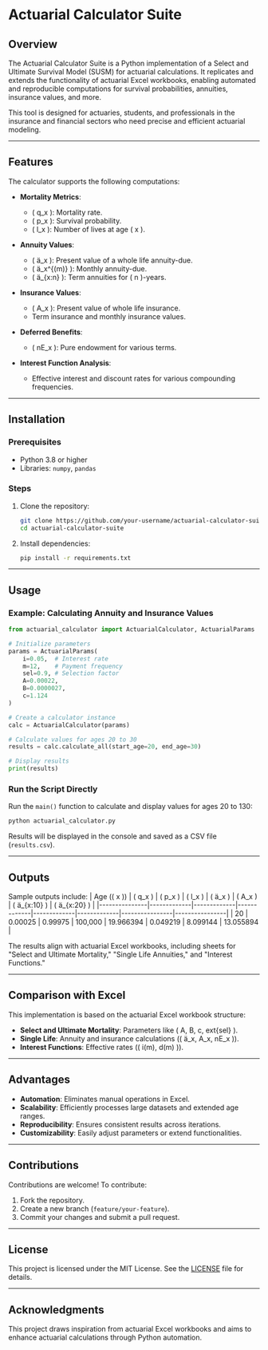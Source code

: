 
# Actuarial Calculator Suite

## Overview
The Actuarial Calculator Suite is a Python implementation of a Select and Ultimate Survival Model (SUSM) for actuarial calculations. It replicates and extends the functionality of actuarial Excel workbooks, enabling automated and reproducible computations for survival probabilities, annuities, insurance values, and more.

This tool is designed for actuaries, students, and professionals in the insurance and financial sectors who need precise and efficient actuarial modeling.

---

## Features
The calculator supports the following computations:

- **Mortality Metrics**:
  - \( q_x \): Mortality rate.
  - \( p_x \): Survival probability.
  - \( l_x \): Number of lives at age \( x \).

- **Annuity Values**:
  - \( ä_x \): Present value of a whole life annuity-due.
  - \( ä_x^{(m)} \): Monthly annuity-due.
  - \( ä_{x:n} \): Term annuities for \( n \)-years.

- **Insurance Values**:
  - \( A_x \): Present value of whole life insurance.
  - Term insurance and monthly insurance values.

- **Deferred Benefits**:
  - \( nE_x \): Pure endowment for various terms.

- **Interest Function Analysis**:
  - Effective interest and discount rates for various compounding frequencies.

---

## Installation

### Prerequisites
- Python 3.8 or higher
- Libraries: `numpy`, `pandas`

### Steps
1. Clone the repository:
   ```bash
   git clone https://github.com/your-username/actuarial-calculator-suite.git
   cd actuarial-calculator-suite
   ```

2. Install dependencies:
   ```bash
   pip install -r requirements.txt
   ```

---

## Usage

### Example: Calculating Annuity and Insurance Values
```python
from actuarial_calculator import ActuarialCalculator, ActuarialParams

# Initialize parameters
params = ActuarialParams(
    i=0.05,  # Interest rate
    m=12,    # Payment frequency
    sel=0.9, # Selection factor
    A=0.00022,
    B=0.0000027,
    c=1.124
)

# Create a calculator instance
calc = ActuarialCalculator(params)

# Calculate values for ages 20 to 30
results = calc.calculate_all(start_age=20, end_age=30)

# Display results
print(results)
```

### Run the Script Directly
Run the `main()` function to calculate and display values for ages 20 to 130:
```bash
python actuarial_calculator.py
```
Results will be displayed in the console and saved as a CSV file (`results.csv`).

---

## Outputs
Sample outputs include:
| Age (\( x \)) | \( q_x \)   | \( p_x \)   | \( l_x \)   | \( ä_x \)   | \( A_x \)   | \( ä_{x:10} \) | \( ä_{x:20} \) |
|---------------|-------------|-------------|-------------|-------------|-------------|----------------|----------------|
| 20            | 0.00025     | 0.99975     | 100,000     | 19.966394   | 0.049219    | 8.099144       | 13.055894      |

The results align with actuarial Excel workbooks, including sheets for "Select and Ultimate Mortality," "Single Life Annuities," and "Interest Functions."

---

## Comparison with Excel
This implementation is based on the actuarial Excel workbook structure:
- **Select and Ultimate Mortality**: Parameters like \( A, B, c, 	ext{sel} \).
- **Single Life**: Annuity and insurance calculations (\( ä_x, A_x, nE_x \)).
- **Interest Functions**: Effective rates (\( i(m), d(m) \)).

---

## Advantages
- **Automation**: Eliminates manual operations in Excel.
- **Scalability**: Efficiently processes large datasets and extended age ranges.
- **Reproducibility**: Ensures consistent results across iterations.
- **Customizability**: Easily adjust parameters or extend functionalities.

---

## Contributions
Contributions are welcome! To contribute:
1. Fork the repository.
2. Create a new branch (`feature/your-feature`).
3. Commit your changes and submit a pull request.

---

## License
This project is licensed under the MIT License. See the [LICENSE](LICENSE) file for details.

---

## Acknowledgments
This project draws inspiration from actuarial Excel workbooks and aims to enhance actuarial calculations through Python automation.
